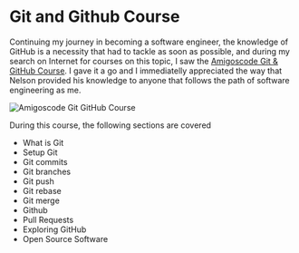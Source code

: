 # Git and Github Course

Continuing my journey in becoming a software engineer, the knowledge of GitHub is a necessity that had to tackle as soon as possible, and during my search on Internet for courses on this topic, I saw the [Amigoscode Git & GitHub Course](https://amigoscode.com/p/git-github). I gave it a go and I immediatelly appreciated the way that Nelson provided his knowledge to anyone that follows the path of software engineering as me.

![Amigoscode Git   GitHub Course](https://user-images.githubusercontent.com/77160233/167264570-d5700190-2433-49b8-acc6-b8365ea5a183.png)

During this course, the following sections are covered

- What is Git
- Setup Git
- Git commits
- Git branches
- Git push
- Git rebase
- Git merge
- Github
- Pull Requests
- Exploring GitHub
- Open Source Software
